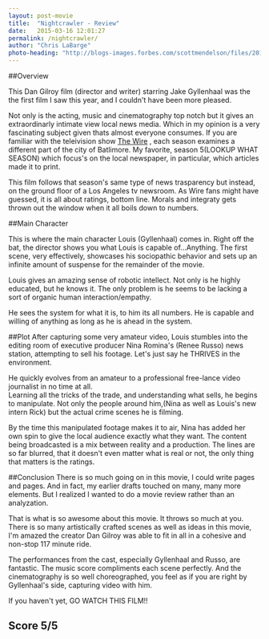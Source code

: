 ```yaml
---
layout: post-movie
title:  "Nightcrawler - Review"
date:   2015-03-16 12:01:27
permalink: /nightcrawler/
author: "Chris LaBarge"
photo-heading: "http://blogs-images.forbes.com/scottmendelson/files/2014/11/maxresdefault.jpg"
---
```


##Overview

This Dan Gilroy film (director and writer) starring Jake Gyllenhaal was the 
the first film I saw this year, and I couldn't have been more pleased.   



Not only is the acting, music and cinematography top notch but it gives an extraordinarly 
intimate view local news media. Which in my opinion is a very fascinating subject 
given thats almost everyone consumes. If you are familiar with the teleivision show [The Wire](http://en.wikipedia.org/wiki/The_Wire) , 
each season examines a different part of the city of Batlimore.  My favorite, 
season 5(LOOKUP WHAT SEASON)  which focus's on the local newspaper, in particular, 
which articles made it to print.  

This film follows that season's same type of news trasparency but instead, on
the ground floor of a  Los Angeles tv newsroom.  As Wire fans might have guessed, it is 
all about ratings, bottom line. Morals and integraty gets thrown out the window
when it all boils down to numbers.

##Main Character

This is where the main character Louis (Gyllenhaal) comes in.  Right off the bat,
the director shows you what Louis is capable of...Anything.  The first scene, very
effectively, showcases his sociopathic behavior and sets up an infinite amount of suspense 
for the remainder of the movie. 

Louis gives an amazing sense of robotic intellect.  Not only is he highly
educated, but he knows it. The only problem is he seems to be lacking a sort of
organic human interaction/empathy. 
 	
He sees the system for what it is, to him its all numbers.  He is capable
and willing of anything as long as he is ahead in the system.  

##Plot
After capturing some very amateur video, Louis stumbles into the editing 
room of executive producer Nina Romina's (Renee Russo) news station, attempting 
to sell his footage. Let's just say he THRIVES in the environment.

He quickly evolves from an amateur to a professional free-lance video journalist in no time at all.  
Learning all the tricks of the trade, and understanding what
sells, he begins to manipulate.  Not only the people around him,(Nina as well as Louis's
new intern Rick) but the actual crime scenes he is filming. 

By the time this manipulated footage makes it to air, Nina has added her own
spin to give the local audience exactly what they want.  The content being broadcasted
is a mix between reality and a production. The lines are so far blurred, that it
doesn't even matter what is real or not, the only thing that matters is the ratings.  

##Conclusion
There is so much going on in this movie, I could write pages and pages. And in 
fact, my earlier drafts touched on many, many more elements. But I realized I wanted to
do a movie review rather than an analyzation.

 That is what is so
awesome about this movie.  It throws so much at you. There is so many artistically
crafted scenes as well as ideas in this movie, I'm amazed the creator Dan Gilroy
was able to fit in all in a cohesive and non-stop 117 minute ride.

The performances from the cast, especially Gyllenhaal and Russo, are fantastic.  The
music score compliments each scene perfectly. And the cinematography is so well
choreographed, you feel as if you are right by Gyllenhaal's side, capturing video
with him.

If you haven't yet, GO WATCH THIS FILM!!

## Score 5/5